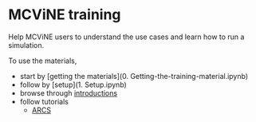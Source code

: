 # MCViNE training

Help MCViNE users to understand the use cases and learn how to run a simulation.

To use the materials, 

* start by [getting the materials](0. Getting-the-training-material.ipynb)
* follow by [setup](1. Setup.ipynb)
* browse through [introductions](Introductions.md)
* follow tutorials
  - [ARCS](ARCS)
